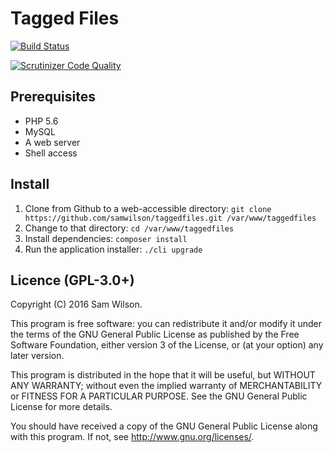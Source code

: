 Tagged Files
============

[![Build Status](https://travis-ci.org/samwilson/taggedfiles.svg?branch=master)](https://travis-ci.org/samwilson/taggedfiles)

[![Scrutinizer Code Quality](https://scrutinizer-ci.com/g/samwilson/taggedfiles/badges/quality-score.png?b=master)](https://scrutinizer-ci.com/g/samwilson/taggedfiles/?branch=master)

## Prerequisites

* PHP 5.6
* MySQL
* A web server
* Shell access

## Install

1. Clone from Github to a web-accessible directory: `git clone https://github.com/samwilson/taggedfiles.git /var/www/taggedfiles`
2. Change to that directory: `cd /var/www/taggedfiles`
3. Install dependencies: `composer install`
4. Run the application installer: `./cli upgrade`

## Licence (GPL-3.0+)

Copyright (C) 2016 Sam Wilson.

This program is free software: you can redistribute it and/or modify it under the terms of the GNU General Public
License as published by the Free Software Foundation, either version 3 of the License, or (at your option) any later version.

This program is distributed in the hope that it will be useful, but WITHOUT ANY WARRANTY; without even the implied
warranty of MERCHANTABILITY or FITNESS FOR A PARTICULAR PURPOSE. See the GNU General Public License for more details.

You should have received a copy of the GNU General Public License along with this program.
If not, see <http://www.gnu.org/licenses/>.
